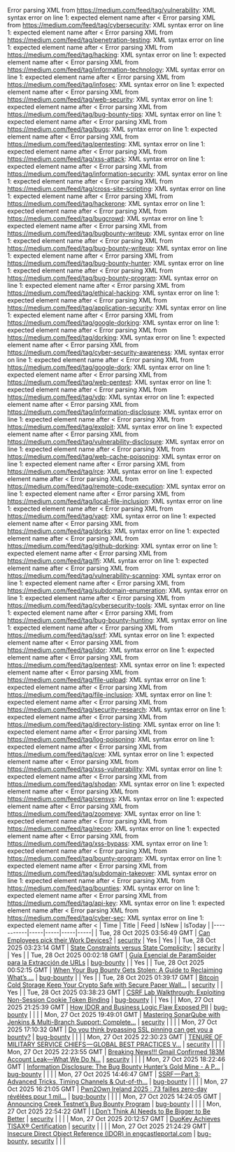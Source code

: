 Error parsing XML from https://medium.com/feed/tag/vulnerability: XML syntax error on line 1: expected element name after <
Error parsing XML from https://medium.com/feed/tag/cybersecurity: XML syntax error on line 1: expected element name after <
Error parsing XML from https://medium.com/feed/tag/penetration-testing: XML syntax error on line 1: expected element name after <
Error parsing XML from https://medium.com/feed/tag/hacking: XML syntax error on line 1: expected element name after <
Error parsing XML from https://medium.com/feed/tag/information-technology: XML syntax error on line 1: expected element name after <
Error parsing XML from https://medium.com/feed/tag/infosec: XML syntax error on line 1: expected element name after <
Error parsing XML from https://medium.com/feed/tag/web-security: XML syntax error on line 1: expected element name after <
Error parsing XML from https://medium.com/feed/tag/bug-bounty-tips: XML syntax error on line 1: expected element name after <
Error parsing XML from https://medium.com/feed/tag/bugs: XML syntax error on line 1: expected element name after <
Error parsing XML from https://medium.com/feed/tag/pentesting: XML syntax error on line 1: expected element name after <
Error parsing XML from https://medium.com/feed/tag/xss-attack: XML syntax error on line 1: expected element name after <
Error parsing XML from https://medium.com/feed/tag/information-security: XML syntax error on line 1: expected element name after <
Error parsing XML from https://medium.com/feed/tag/cross-site-scripting: XML syntax error on line 1: expected element name after <
Error parsing XML from https://medium.com/feed/tag/hackerone: XML syntax error on line 1: expected element name after <
Error parsing XML from https://medium.com/feed/tag/bugcrowd: XML syntax error on line 1: expected element name after <
Error parsing XML from https://medium.com/feed/tag/bugbounty-writeup: XML syntax error on line 1: expected element name after <
Error parsing XML from https://medium.com/feed/tag/bug-bounty-writeup: XML syntax error on line 1: expected element name after <
Error parsing XML from https://medium.com/feed/tag/bug-bounty-hunter: XML syntax error on line 1: expected element name after <
Error parsing XML from https://medium.com/feed/tag/bug-bounty-program: XML syntax error on line 1: expected element name after <
Error parsing XML from https://medium.com/feed/tag/ethical-hacking: XML syntax error on line 1: expected element name after <
Error parsing XML from https://medium.com/feed/tag/application-security: XML syntax error on line 1: expected element name after <
Error parsing XML from https://medium.com/feed/tag/google-dorking: XML syntax error on line 1: expected element name after <
Error parsing XML from https://medium.com/feed/tag/dorking: XML syntax error on line 1: expected element name after <
Error parsing XML from https://medium.com/feed/tag/cyber-security-awareness: XML syntax error on line 1: expected element name after <
Error parsing XML from https://medium.com/feed/tag/google-dork: XML syntax error on line 1: expected element name after <
Error parsing XML from https://medium.com/feed/tag/web-pentest: XML syntax error on line 1: expected element name after <
Error parsing XML from https://medium.com/feed/tag/vdp: XML syntax error on line 1: expected element name after <
Error parsing XML from https://medium.com/feed/tag/information-disclosure: XML syntax error on line 1: expected element name after <
Error parsing XML from https://medium.com/feed/tag/exploit: XML syntax error on line 1: expected element name after <
Error parsing XML from https://medium.com/feed/tag/vulnerability-disclosure: XML syntax error on line 1: expected element name after <
Error parsing XML from https://medium.com/feed/tag/web-cache-poisoning: XML syntax error on line 1: expected element name after <
Error parsing XML from https://medium.com/feed/tag/rce: XML syntax error on line 1: expected element name after <
Error parsing XML from https://medium.com/feed/tag/remote-code-execution: XML syntax error on line 1: expected element name after <
Error parsing XML from https://medium.com/feed/tag/local-file-inclusion: XML syntax error on line 1: expected element name after <
Error parsing XML from https://medium.com/feed/tag/vapt: XML syntax error on line 1: expected element name after <
Error parsing XML from https://medium.com/feed/tag/dorks: XML syntax error on line 1: expected element name after <
Error parsing XML from https://medium.com/feed/tag/github-dorking: XML syntax error on line 1: expected element name after <
Error parsing XML from https://medium.com/feed/tag/lfi: XML syntax error on line 1: expected element name after <
Error parsing XML from https://medium.com/feed/tag/vulnerability-scanning: XML syntax error on line 1: expected element name after <
Error parsing XML from https://medium.com/feed/tag/subdomain-enumeration: XML syntax error on line 1: expected element name after <
Error parsing XML from https://medium.com/feed/tag/cybersecurity-tools: XML syntax error on line 1: expected element name after <
Error parsing XML from https://medium.com/feed/tag/bug-bounty-hunting: XML syntax error on line 1: expected element name after <
Error parsing XML from https://medium.com/feed/tag/ssrf: XML syntax error on line 1: expected element name after <
Error parsing XML from https://medium.com/feed/tag/idor: XML syntax error on line 1: expected element name after <
Error parsing XML from https://medium.com/feed/tag/pentest: XML syntax error on line 1: expected element name after <
Error parsing XML from https://medium.com/feed/tag/file-upload: XML syntax error on line 1: expected element name after <
Error parsing XML from https://medium.com/feed/tag/file-inclusion: XML syntax error on line 1: expected element name after <
Error parsing XML from https://medium.com/feed/tag/security-research: XML syntax error on line 1: expected element name after <
Error parsing XML from https://medium.com/feed/tag/directory-listing: XML syntax error on line 1: expected element name after <
Error parsing XML from https://medium.com/feed/tag/log-poisoning: XML syntax error on line 1: expected element name after <
Error parsing XML from https://medium.com/feed/tag/cve: XML syntax error on line 1: expected element name after <
Error parsing XML from https://medium.com/feed/tag/xss-vulnerability: XML syntax error on line 1: expected element name after <
Error parsing XML from https://medium.com/feed/tag/shodan: XML syntax error on line 1: expected element name after <
Error parsing XML from https://medium.com/feed/tag/censys: XML syntax error on line 1: expected element name after <
Error parsing XML from https://medium.com/feed/tag/zoomeye: XML syntax error on line 1: expected element name after <
Error parsing XML from https://medium.com/feed/tag/recon: XML syntax error on line 1: expected element name after <
Error parsing XML from https://medium.com/feed/tag/xss-bypass: XML syntax error on line 1: expected element name after <
Error parsing XML from https://medium.com/feed/tag/bounty-program: XML syntax error on line 1: expected element name after <
Error parsing XML from https://medium.com/feed/tag/subdomain-takeover: XML syntax error on line 1: expected element name after <
Error parsing XML from https://medium.com/feed/tag/bounties: XML syntax error on line 1: expected element name after <
Error parsing XML from https://medium.com/feed/tag/api-key: XML syntax error on line 1: expected element name after <
Error parsing XML from https://medium.com/feed/tag/cyber-sec: XML syntax error on line 1: expected element name after <
| Time | Title | Feed | IsNew | IsToday |
|-----------|-----|-----|-----|-----|
| Tue, 28 Oct 2025 03:56:49 GMT | [Can Employees pick their Work Devices?](https://freedium.cfd/https://medium.com/p/575c4a904653) | [security](https://medium.com/feed/tag/security) | Yes | Yes |
| Tue, 28 Oct 2025 03:23:14 GMT | [State Constraints versus State Complicity:](https://freedium.cfd/https://medium.com/p/66963468eb4a) | [security](https://medium.com/feed/tag/security) |  | Yes |
| Tue, 28 Oct 2025 00:02:18 GMT | [Guía Esencial de ParamSpider para la Extracción de URLs](https://freedium.cfd/https://medium.com/p/b0af9177ac1d) | [bug-bounty](https://medium.com/feed/tag/bug-bounty) |  | Yes |
| Tue, 28 Oct 2025 00:52:15 GMT | [When Your Bug Bounty Gets Stolen: A Guide to Reclaiming What’s ...](https://freedium.cfd/https://medium.com/p/6ee3bf21ffc3) | [bug-bounty](https://medium.com/feed/tag/bug-bounty) |  | Yes |
| Tue, 28 Oct 2025 01:39:17 GMT | [Bitcoin Cold Storage Keep Your Crypto Safe with Secure Paper Wall...](https://freedium.cfd/https://medium.com/p/4da7fa407ea0) | [security](https://medium.com/feed/tag/security) |  | Yes |
| Tue, 28 Oct 2025 03:38:23 GMT | [CSRF Lab Walkthrough: Exploiting Non-Session Cookie Token Binding](https://freedium.cfd/https://medium.com/p/e3531b6497b6) | [bug-bounty](https://medium.com/feed/tag/bug-bounty) |  | Yes |
| Mon, 27 Oct 2025 21:25:39 GMT | [How IDOR and Business Logic Flaw Exposed PII](https://freedium.cfd/https://medium.com/p/24545a078e04) | [bug-bounty](https://medium.com/feed/tag/bug-bounty) |  |  |
| Mon, 27 Oct 2025 19:49:01 GMT | [Mastering SonarQube with Jenkins & Multi-Branch Support: Complete...](https://freedium.cfd/https://medium.com/p/0d142c711305) | [security](https://medium.com/feed/tag/security) |  |  |
| Mon, 27 Oct 2025 17:10:32 GMT | [Do you think bypassing SSL pinning can get you a bounty?](https://freedium.cfd/https://medium.com/p/6cf894148953) | [bug-bounty](https://medium.com/feed/tag/bug-bounty) |  |  |
| Mon, 27 Oct 2025 22:30:23 GMT | [TENURE OF MILITARY SERVICE CHIEFS — GLOBAL BEST PRACTICES V...](https://freedium.cfd/https://medium.com/p/ae3286176e7f) | [security](https://medium.com/feed/tag/security) |  |  |
| Mon, 27 Oct 2025 22:23:55 GMT | [Breaking News!!! Gmail Confirmed 183M Account Leak—What We Do N...](https://freedium.cfd/https://medium.com/p/caf1939353ee) | [security](https://medium.com/feed/tag/security) |  |  |
| Mon, 27 Oct 2025 18:22:46 GMT | [Information Disclosure: The Bug Bounty Hunter’s Gold Mine - A P...](https://freedium.cfd/https://medium.com/p/1a31428f882a) | [bug-bounty](https://medium.com/feed/tag/bug-bounty) |  |  |
| Mon, 27 Oct 2025 14:46:47 GMT | [SSRF — Part 3: Advanced Tricks, Timing Channels & Out-of-th...](https://freedium.cfd/https://medium.com/p/693c07c97015) | [bug-bounty](https://medium.com/feed/tag/bug-bounty) |  |  |
| Mon, 27 Oct 2025 16:21:05 GMT | [Pwn2Own Ireland 2025 : 73 failles zero-day révélées pour 1 mil...](https://freedium.cfd/https://medium.com/p/25a2592dde57) | [bug-bounty](https://medium.com/feed/tag/bug-bounty) |  |  |
| Mon, 27 Oct 2025 14:24:05 GMT | [Announcing Creek Testnet’s Bug Bounty Program](https://freedium.cfd/https://medium.com/p/4580edca378c) | [bug-bounty](https://medium.com/feed/tag/bug-bounty) |  |  |
| Mon, 27 Oct 2025 22:54:22 GMT | [I Don’t Think AI Needs to Be Bigger to Be Better](https://freedium.cfd/https://medium.com/p/2649edc53e42) | [security](https://medium.com/feed/tag/security) |  |  |
| Mon, 27 Oct 2025 20:12:57 GMT | [DuoKey Achieves TISAX® Certification](https://freedium.cfd/https://medium.com/p/6e27992303c6) | [security](https://medium.com/feed/tag/security) |  |  |
| Mon, 27 Oct 2025 21:24:29 GMT | [Insecure Direct Object Reference (IDOR) in engcastleportal.com](https://freedium.cfd/https://medium.com/p/a2ac44d62f00) | [bug-bounty](https://medium.com/feed/tag/bug-bounty), [security](https://medium.com/feed/tag/security) |  |  |
